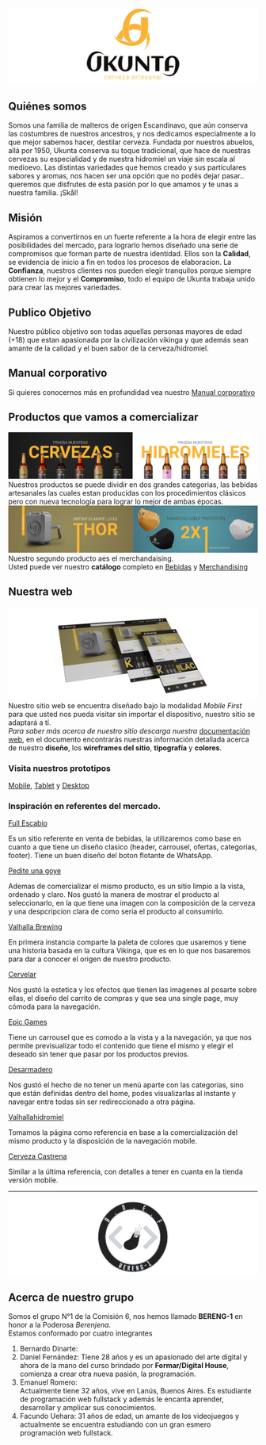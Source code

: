 ![UKUNTA LOGO](./doc/images/portada.jpg "UKUNTA Cerveza Artesanal")

## Quiénes somos
Somos una familia de malteros de origen Escandinavo, que aún conserva las costumbres de nuestros ancestros, y nos dedicamos especialmente a lo que mejor sabemos hacer, destilar cerveza. Fundada por nuestros abuelos, allá por 1950, Ukunta conserva su toque tradicional, que hace de nuestras cervezas su especialidad y de nuestra hidromiel un viaje sin escala al medioevo.
Las distintas variedades que hemos creado y sus particulares sabores y aromas, nos hacen ser una opción que no podés dejar pasar.. queremos que disfrutes de esta pasión por lo que amamos y te unas a nuestra familia. 
¡Skål! 
## Misión
Aspiramos a convertirnos en un fuerte referente a la hora de elegir entre las posibilidades del mercado, para lograrlo hemos diseñado una serie de compromisos que forman parte de nuestra identidad. Ellos son la **Calidad**, se evidencia de inicio a fin en todos los procesos de elaboracion. La **Confianza**, nuestros clientes nos pueden elegir tranquilos porque siempre obtienen lo mejor y el **Compromiso**, todo el equipo de Ukunta trabaja unido para crear las mejores variedades.
## Publico Objetivo
Nuestro público objetivo son todas aquellas personas mayores de edad (+18) que estan apasionada por la civilización vikinga y que además sean amante de la calidad y el buen sabor de la cerveza/hidromiel.   
## Manual corporativo
Si quieres conocernos más en profundidad vea nuestro [Manual corporativo](./doc/identidadCorporativa.pdf "Identidad Corporativa de Ukunta")

## Productos que vamos a comercializar
![Bebidas](./doc/images/bebidas.jpg "Cervezas e Hidromieles")
Nuestros productos se puede dividir en dos grandes categorias, las bebidas artesanales las cuales estan producidas con los procedimientos clásicos pero con nueva tecnología para lograr lo mejor de ambas épocas. 
![Merchandising](./doc/images/merchandising.jpg "")
Nuestro segundo producto aes el merchandaising.  
Usted puede ver nuestro **catálogo** completo en [Bebidas](./doc/catalogoBebidas_UKUNTA.pdf "Catálogo Bebidas") y [Merchandising](./doc/catalogoMerchandising_UKUNTA.pdf "Catálogo Merchandising")

## Nuestra web
![Responsive](./doc/images/responsive.jpg "Ukunta's web")
Nuestro sitio web se encuentra diseñado bajo la modalidad *Mobile First*  para que usted nos pueda visitar sin importar el dispositivo, nuestro sitio se adaptará a tí.  
*Para saber más acerca de nuestro sitio descarga nuestra* [documentación web](./doc/WebDesing_UKUNTA.pdf "Diseño web Ukunta"), en el documento encontrarás nuestras información detallada acerca de nuestro **diseño**, los **wireframes del sitio**, **tipografía** y **colores**. 

### Visita nuestros prototipos
[Mobile](https://www.figma.com/proto/202XsgvzJVP3LQusoLvBLl/grupo_1_UKUNTA?node-id=126%3A1&scaling=min-zoom "Prototype Mobile Figma"),
[Tablet](https://www.figma.com/proto/T7np7esUSfz9CvO23xPgtZ/desktop_tablet_UKUNTA?node-id=70%3A1134&scaling=scale-down&page-id=66%3A824 "Prototype Tablet Figma") y
[Desktop](https://www.figma.com/proto/T7np7esUSfz9CvO23xPgtZ/desktop_tablet_UKUNTA?node-id=1%3A3&scaling=scale-down&page-id=1%3A2 "Prototype Desktop Figma")

### Inspiración en referentes del mercado.

[Full Escabio](https://www.fullescabio.com/inicio.html)

Es un sitio referente en venta de bebidas, la utilizaremos como base en cuanto a que tiene un diseño clasico (header, carrousel, ofertas, categorias, footer). Tiene un buen diseño del boton flotante de WhatsApp.

[Pedite una goye](https://www.pediteunagoye.com.ar/)

Ademas de comercializar el mismo producto, es un sitio limpio a la vista, ordenado y claro. Nos gustó la manera de mostrar el producto al seleccionarlo, en la que tiene una imagen con la composición de la cerveza y una despcripcion clara de como seria el producto al consumirlo.

[Valhalla Brewing](https://www.valhallabrewing.com.au/)

En primera instancia comparte la paleta de colores que usaremos y tiene una historia basada en la cultura Vikinga, que es en lo que nos basaremos para dar a conocer el origen de nuestro producto.

[Cervelar](https://www.cervelar.com.ar/)

Nos gustó la estetica y los efectos que tienen las imagenes al posarte sobre ellas, el diseño del carrito de compras y que sea una single page, muy cómoda para la navegación.

[Epic Games](https://www.epicgames.com/store/es-ES/)

Tiene un carrousel que es comodo a la vista y a la navegación, ya que nos permite previsualizar todo el contenido que tiene el mismo y elegir el deseado sin tener que pasar por los productos previos.

[Desarmadero](https://desarmadero.com.ar/)

Nos gustó el hecho de no tener un menú aparte con las categorias, sino que están definidas dentro del home, podes visualizarlas al instante y navegar entre todas sin ser redireccionado a otra página.

[Valhallahidromiel](https://valhallahidromiel.com/es/)

Tomamos la página como referencia en base a la comercialización del mismo producto y la disposición de la navegación mobile.

[Cerveza Castrena](https://cervezacastrena.com/)

Similar a la última referencia, con detalles a tener en cuanta en la tienda versión mobile.
  
---  

![Bereng-1](./doc/images/bereng-1.jpg "GRUPO 1 - BERENG-1")
## Acerca de nuestro grupo
Somos el grupo N°1 de la Comisión 6, nos hemos llamado **BERENG-1** en honor a la Poderosa *Berenjena*.   
Estamos conformado por cuatro integrantes
1. Bernardo Dinarte:
    <!-- Escribir descripción acá -->
2. Daniel Fernández:
    Tiene 28 años y es un apasionado del arte digital y ahora de la mano del curso brindado por **Formar/Digital House**, comienza a crear otra nueva pasión, la programación.
3. Emanuel Romero:  
    Actualmente tiene 32 años, vive en Lanús, Buenos Aires. Es estudiante de programación web fullstack y además le encanta aprender, desarrollar y amplicar sus conocimientos.
4. Facundo Uehara:
    31 años de edad, un amante de los videojuegos y actualmente se encuentra estudiando con un gran esmero programación web fullstack.